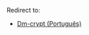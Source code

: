 Redirect to:

*   [Dm-crypt (Português)](/index.php/Dm-crypt_(Portugu%C3%AAs) "Dm-crypt (Português)")
